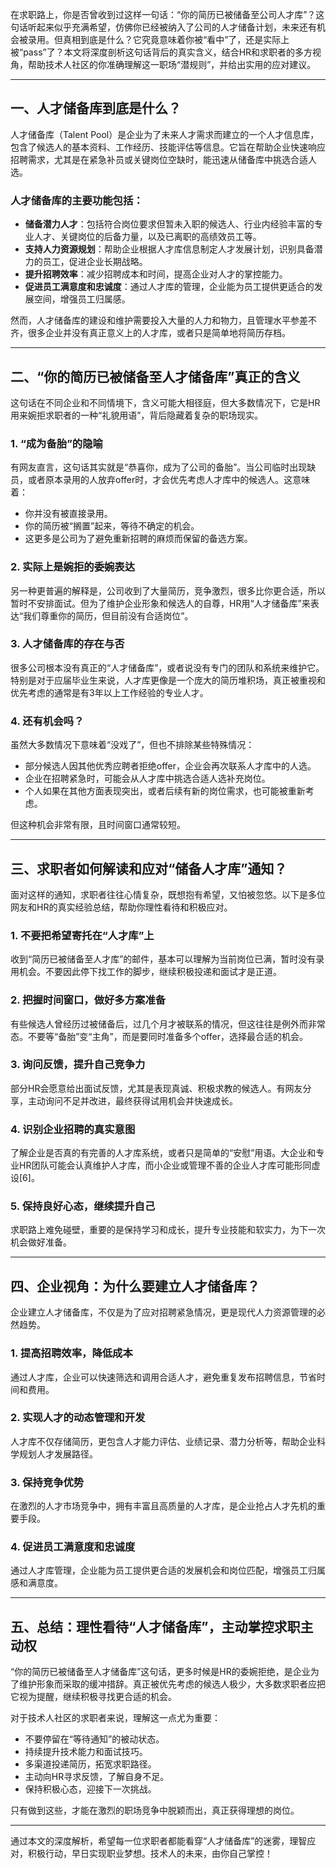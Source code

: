 在求职路上，你是否曾收到过这样一句话：“你的简历已被储备至公司人才库”？这句话听起来似乎充满希望，仿佛你已经被纳入了公司的人才储备计划，未来还有机会被录用。但真相到底是什么？它究竟意味着你被“看中”了，还是实际上被“pass”了？本文将深度剖析这句话背后的真实含义，结合HR和求职者的多方视角，帮助技术人社区的你准确理解这一职场“潜规则”，并给出实用的应对建议。

---

## 一、人才储备库到底是什么？

人才储备库（Talent Pool）是企业为了未来人才需求而建立的一个人才信息库，包含了候选人的基本资料、工作经历、技能评估等信息。它旨在帮助企业快速响应招聘需求，尤其是在紧急补员或关键岗位空缺时，能迅速从储备库中挑选合适人选。

### 人才储备库的主要功能包括：

- **储备潜力人才**：包括符合岗位要求但暂未入职的候选人、行业内经验丰富的专业人才、关键岗位的后备力量，以及已离职的高绩效员工等。
- **支持人力资源规划**：帮助企业根据人才库信息制定人才发展计划，识别具备潜力的员工，促进企业长期战略。
- **提升招聘效率**：减少招聘成本和时间，提高企业对人才的掌控能力。
- **促进员工满意度和忠诚度**：通过人才库的管理，企业能为员工提供更适合的发展空间，增强员工归属感。

然而，人才储备库的建设和维护需要投入大量的人力和物力，且管理水平参差不齐，很多企业并没有真正意义上的人才库，或者只是简单地将简历存档。

---

## 二、“你的简历已被储备至人才储备库”真正的含义

这句话在不同企业和不同情境下，含义可能大相径庭，但大多数情况下，它是HR用来婉拒求职者的一种“礼貌用语”，背后隐藏着复杂的职场现实。

### 1. “成为备胎”的隐喻

有网友直言，这句话其实就是“恭喜你，成为了公司的备胎”。当公司临时出现缺员，或者原本录用的人放弃offer时，才会优先考虑人才库中的候选人。这意味着：

- 你并没有被直接录用。
- 你的简历被“搁置”起来，等待不确定的机会。
- 这更多是公司为了避免重新招聘的麻烦而保留的备选方案。

### 2. 实际上是婉拒的委婉表达

另一种更普遍的解释是，公司收到了大量简历，竞争激烈，很多比你更合适，所以暂时不安排面试。但为了维护企业形象和候选人的自尊，HR用“人才储备库”来表达“我们尊重你的简历，但目前没有合适岗位”。

### 3. 人才储备库的存在与否

很多公司根本没有真正的“人才储备库”，或者说没有专门的团队和系统来维护它。特别是对于应届毕业生来说，人才库更像是一个庞大的简历堆积场，真正被重视和优先考虑的通常是有3年以上工作经验的专业人才。

### 4. 还有机会吗？

虽然大多数情况下意味着“没戏了”，但也不排除某些特殊情况：

- 部分候选人因其他优秀应聘者拒绝offer，企业会再次联系人才库中的人选。
- 企业在招聘紧急时，可能会从人才库中挑选合适人选补充岗位。
- 个人如果在其他方面表现突出，或者后续有新的岗位需求，也可能被重新考虑。

但这种机会非常有限，且时间窗口通常较短。

---

## 三、求职者如何解读和应对“储备人才库”通知？

面对这样的通知，求职者往往心情复杂，既想抱有希望，又怕被忽悠。以下是多位网友和HR的真实经验总结，帮助你理性看待和积极应对。

### 1. 不要把希望寄托在“人才库”上

收到“简历已被储备至人才库”的邮件，基本可以理解为当前岗位已满，暂时没有录用机会。不要因此停下找工作的脚步，继续积极投递和面试才是正道。

### 2. 把握时间窗口，做好多方案准备

有些候选人曾经历过被储备后，过几个月才被联系的情况，但这往往是例外而非常态。不要等“备胎”变“主角”，而是要同时准备多个offer，选择最合适的机会。

### 3. 询问反馈，提升自己竞争力

部分HR会愿意给出面试反馈，尤其是表现真诚、积极求教的候选人。有网友分享，主动询问不足并改进，最终获得试用机会并快速成长。

### 4. 识别企业招聘的真实意图

了解企业是否真的有完善的人才库系统，或者只是简单的“安慰”用语。大企业和专业HR团队可能会认真维护人才库，而小企业或管理不善的企业人才库可能形同虚设[6]。

### 5. 保持良好心态，继续提升自己

求职路上难免碰壁，重要的是保持学习和成长，提升专业技能和软实力，为下一次机会做好准备。

---

## 四、企业视角：为什么要建立人才储备库？

企业建立人才储备库，不仅是为了应对招聘紧急情况，更是现代人力资源管理的必然趋势。

### 1. 提高招聘效率，降低成本

通过人才库，企业可以快速筛选和调用合适人才，避免重复发布招聘信息，节省时间和费用。

### 2. 实现人才的动态管理和开发

人才库不仅存储简历，更包含人才能力评估、业绩记录、潜力分析等，帮助企业科学规划人才发展路径。

### 3. 保持竞争优势

在激烈的人才市场竞争中，拥有丰富且高质量的人才库，是企业抢占人才先机的重要手段。

### 4. 促进员工满意度和忠诚度

通过人才库管理，企业能为员工提供更合适的发展机会和岗位匹配，增强员工归属感和满意度。

---

## 五、总结：理性看待“人才储备库”，主动掌控求职主动权

“你的简历已被储备至人才储备库”这句话，更多时候是HR的委婉拒绝，是企业为了维护形象而采取的缓冲措辞。真正被优先考虑的候选人极少，大多数求职者应把它视为提醒，继续积极寻找更合适的机会。

对于技术人社区的求职者来说，理解这一点尤为重要：

- 不要停留在“等待通知”的被动状态。
- 持续提升技术能力和面试技巧。
- 多渠道投递简历，拓宽求职路径。
- 主动向HR寻求反馈，了解自身不足。
- 保持积极心态，迎接下一次挑战。

只有做到这些，才能在激烈的职场竞争中脱颖而出，真正获得理想的岗位。

---

通过本文的深度解析，希望每一位求职者都能看穿“人才储备库”的迷雾，理智应对，积极行动，早日实现职业梦想。技术人的未来，由你自己掌控！